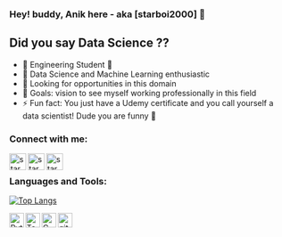 ### Hey! buddy, Anik here - aka [starboi2000] 👋

## Did you say Data Science ??

- 🔭 Engineering Student 🙂
- 🌱 Data Science and Machine Learning enthusiastic 
- 👯 Looking for opportunities in this domain
- 🥅 Goals:  vision to see myself working professionally in this field
- ⚡ Fun fact: You just have a Udemy certificate and you call yourself a data scientist! Dude you are funny 👀

### Connect with me:

[<img align="left" alt="starboi2000 | LinkedIn" width="30px" src="https://cdn.jsdelivr.net/npm/simple-icons@v3/icons/linkedin.svg" />][linkedin]
[<img align="left" alt="starboi2000 | Instagram" width="30px" src="https://cdn.jsdelivr.net/npm/simple-icons@v3/icons/instagram.svg" />][instagram]
[<img align="left" alt="starboi2000 | Gmail" width="30px" src="https://cdn.jsdelivr.net/npm/simple-icons@v3/icons/gmail.svg" />][gmail]

<br />

### Languages and Tools:

[![Top Langs](https://github-readme-stats.vercel.app/api/top-langs/?username=starboi2000&layout=compact&text_color=daf7dc&bg_color=151515)](https://github.com/starboi2000/github-readme-stats)

<a title="Python" href="#"><img align="left" alt="Python" width="26px" src="https://img.icons8.com/color/48/000000/python.png" /></a>
<a title="Tensorflow 2.0" href="#"><img align="left" alt="Tensorflow 2.0" width="26px" src="https://img.icons8.com/color/48/000000/tensorflow.png" /></a>
<a title="C" href="#"><img align="left" alt="C" width="26px" src="https://img.icons8.com/color/48/000000/c-programming.png" /></a>
<a title="GitHub" href="#"><img align="left" alt="github" width="26px" src="https://img.icons8.com/nolan/64/github.png" /></a>


<br />
<br />






[instagram]: https://www.instagram.com/anik246__/
[linkedin]: https://www.linkedin.com/in/anik-chatterjee-257a82182/
[gmail]: mailto:anikchatterjee63@gmail.com
